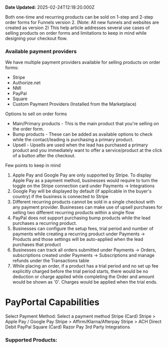 **Date Updated:** 2025-02-24T12:18:20.000Z

Both one-time and recurring products can be sold on 1-step and 2-step order forms for Funnels version 2\. (Note: All new funnels and websites are created as version 2) This help article addresses several use cases of selling products on order forms and limitations to keep in mind while designing your checkout flow.

  
### **Available payment providers**

We have multiple payment providers available for selling products on order forms:

* Stripe
* Authorize.net
* NMI
* PayPal
* Square
* Custom Payment Providers (Installed from the Marketplace)

  
Options to sell on order forms

* Main/Primary products - This is the main product that you're selling on the order form.
* Bump products - These can be added as available options to check while the contact/leading is purchasing a primary product.
* Upsell - Upsells are used when the lead has purchased a primary product and you immediately want to offer a service/product at the click of a button after the checkout.

  
Few points to keep in mind

1. Apple Pay and Google Pay are only supported by Stripe. To display Apple Pay as a payment method, businesses would require to turn the toggle on the Stripe connection card under Payments -> Integrations
2. Google Pay will be displayed by default (if applicable in the buyer's country) if the business is connected to Stripe
3. Different recurring products cannot be sold in a single checkout with any payment provider. Businesses can make use of upsell purchases for selling two different recurring products within a single flow
4. PayPal does not support purchasing bump products while the lead purchases a recurring product.
5. Businesses can configure the setup fees, trial period and number of payments while creating a recurring product under Payments -> Products and those settings will be auto-applied when the lead purchases that product
6. Businesses can track all orders submitted under Payments -> Orders, subscriptions created under Payments -> Subscriptions and manage refunds under the Transactions table
7. While placing an order, if a product has a trial period and no set up fee explicitly charged before the trial period starts, there would be no deduction or charge applied while completing the Order and amount would be shown as '0'. Charges would be applied when the trial ends.

# PayPortal Capabilities

Select Payment Method: Select a payment method Stripe (Card) Stripe > Apple Pay / Google Pay Stripe > Affirm/Klarna/Afterpay Stripe > ACH Direct Debit PayPal Square (Card) Razor Pay 3rd Party Integrations 

### Supported Products: